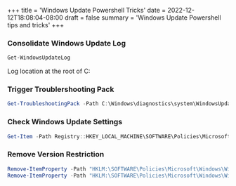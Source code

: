 +++
title = 'Windows Update Powershell Tricks'
date = 2022-12-12T18:08:04-08:00
draft = false
summary = 'Windows Update Powershell tips and tricks'
+++

### Consolidate Windows Update Log
```powershell
Get-WindowsUpdateLog
```
Log location at the root of C:

### Trigger Troublershooting Pack
```powershell
Get-TroubleshootingPack -Path C:\Windows\diagnostics\system\WindowsUpdate | Invoke-TroubleshootingPack
```

### Check Windows Update Settings
```powershell
Get-Item -Path Registry::HKEY_LOCAL_MACHINE\SOFTWARE\Policies\Microsoft\Windows\WindowsUpdate
```


### Remove Version Restriction
```powershell
Remove-ItemProperty -Path "HKLM:\SOFTWARE\Policies\Microsoft\Windows\WindowsUpdate" -Name "TargetReleaseVersion" -ErrorAction SilentlyContinue
Remove-ItemProperty -Path "HKLM:\SOFTWARE\Policies\Microsoft\Windows\WindowsUpdate" -Name "TargetReleaseVersionInfo" -ErrorAction SilentlyContinue
```
